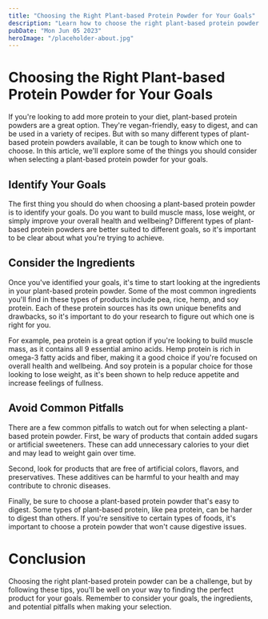 ```yaml
---
title: "Choosing the Right Plant-based Protein Powder for Your Goals"
description: "Learn how to choose the right plant-based protein powder for your goals. Find out which ingredients to look for and how to avoid common pitfalls."
pubDate: "Mon Jun 05 2023"
heroImage: "/placeholder-about.jpg"
---
```




# Choosing the Right Plant-based Protein Powder for Your Goals

If you&#39;re looking to add more protein to your diet, plant-based protein powders are a great option. They&#39;re vegan-friendly, easy to digest, and can be used in a variety of recipes. But with so many different types of plant-based protein powders available, it can be tough to know which one to choose. In this article, we&#39;ll explore some of the things you should consider when selecting a plant-based protein powder for your goals.

## Identify Your Goals

The first thing you should do when choosing a plant-based protein powder is to identify your goals. Do you want to build muscle mass, lose weight, or simply improve your overall health and wellbeing? Different types of plant-based protein powders are better suited to different goals, so it&#39;s important to be clear about what you&#39;re trying to achieve.

## Consider the Ingredients

Once you&#39;ve identified your goals, it&#39;s time to start looking at the ingredients in your plant-based protein powder. Some of the most common ingredients you&#39;ll find in these types of products include pea, rice, hemp, and soy protein. Each of these protein sources has its own unique benefits and drawbacks, so it&#39;s important to do your research to figure out which one is right for you.

For example, pea protein is a great option if you&#39;re looking to build muscle mass, as it contains all 9 essential amino acids. Hemp protein is rich in omega-3 fatty acids and fiber, making it a good choice if you&#39;re focused on overall health and wellbeing. And soy protein is a popular choice for those looking to lose weight, as it&#39;s been shown to help reduce appetite and increase feelings of fullness.

## Avoid Common Pitfalls

There are a few common pitfalls to watch out for when selecting a plant-based protein powder. First, be wary of products that contain added sugars or artificial sweeteners. These can add unnecessary calories to your diet and may lead to weight gain over time.

Second, look for products that are free of artificial colors, flavors, and preservatives. These additives can be harmful to your health and may contribute to chronic diseases.

Finally, be sure to choose a plant-based protein powder that&#39;s easy to digest. Some types of plant-based protein, like pea protein, can be harder to digest than others. If you&#39;re sensitive to certain types of foods, it&#39;s important to choose a protein powder that won&#39;t cause digestive issues.

# Conclusion

Choosing the right plant-based protein powder can be a challenge, but by following these tips, you&#39;ll be well on your way to finding the perfect product for your goals. Remember to consider your goals, the ingredients, and potential pitfalls when making your selection.